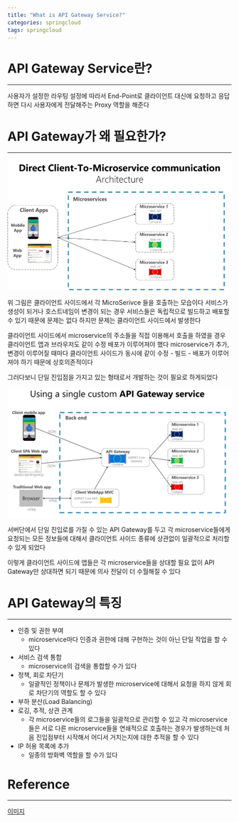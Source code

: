 ```yaml
---
title: "What is API Gateway Service?"
categories: springcloud
tags: springcloud
---
```


# API Gateway Service란?

<hr>

사용자가 설정한 라우팅 설정에 따라서  End-Point로 클라이언트 대신에 요청하고 응답하면 다시 사용자에게 전달해주는 Proxy 역할을 해준다

# API Gateway가 왜 필요한가?

<hr>

![apiGateway_architecture](/assets/postImages/ApiGatewayConcept/apiGateway_architecture.png)

위 그림은 클라이언트 사이드에서 각 MicroSerivce 들을 호출하는 모습이다 서비스가 생성이 되거나 호스트네임이 변경이 되는 경우 서비스들은 독립적으로 빌드하고 배포할 수 있기 때문에 문제는 없다 하지만 문제는 클라이언트 사이드에서 발생한다

클라이언트 사이드에서 microservice의 주소들을 직접 이용해서 호출을 하였을 경우 클라이언트 앱과 브라우저도 같이 수정 배포가 이루어져야 했다 microservice가 추가, 변경이 이루어질 때마다 클라이언트 사이드가 동시에 같이 수정 - 빌드 - 배포가 이루어져야 하기 때문에 상호의존적이다

그러다보니 단일 진입점을 가지고 있는 형태로서 개발하는 것이 필요로 하게되었다

![apiGateway_architecture2](/assets/postImages/ApiGatewayConcept/apiGateway_architecture2.png)

서버단에서 단일 진입로를 가질 수 있는 API Gateway를 두고 각 microservice들에게 요청되는 모든 정보들에 대해서 클라이언트 사이드 종류에 상관없이 일괄적으로 처리할 수 있게 되었다

이렇게 클라이언트 사이드에 앱들은 각 microservice들을 상대할 필요 없이 API Gateway만 상대하면 되기 때문에 의사 전달이 더 수월해질 수 있다

# API Gateway의 특징

<hr>

- 인증 및 권한 부여
  - microservice마다 인증과 권한에 대해 구현하는 것이 아닌 단일 작업을 할 수 있다
- 서비스 검색 통합
  - microservice의 검색을 통합할 수가 있다
- 정책, 회로 차단기
  - 일괄적인 정책이나 문제가 발생한 microservice에 대해서 요청을 하지 않게 회로 차단기의 역할도 할 수 있다
- 부하 분산(Load Balancing)
- 로깅, 추적, 상관 관계
  - 각 microservice들의 로그들을 일괄적으로 관리할 수 있고 각 microservice 들은 서로 다른 microservice들을 연쇄적으로 호출하는 경우가 발생하는데 처음 진입점부터 시작해서 어디서 거치는지에 대한 추적을 할 수 있다
- IP 허용 목록에 추가
  - 일종의 방화벽 역할을 할 수가 있다

# Reference

<hr>

[이미지](https://docs.microsoft.com/ko-kr/dotnet/architecture/microservices/architect-microservice-container-applications/direct-client-to-microservice-communication-versus-the-api-gateway-pattern)
